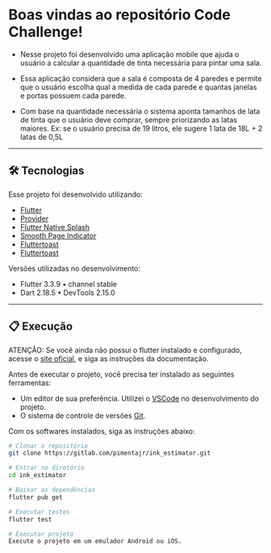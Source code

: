 # Boas vindas ao repositório Code Challenge!

- Nesse projeto foi desenvolvido uma aplicação mobile que ajuda o usuário a calcular a quantidade de tinta necessária para pintar uma sala.

- Essa aplicação considera que a sala é composta de 4 paredes e permite que o usuário escolha qual a medida de cada parede e quantas janelas e portas possuem cada parede.

- Com base na quantidade necessária o sistema aponta tamanhos de lata de tinta que o usuário deve comprar, sempre priorizando as latas maiores. 
  Ex: se o usuário precisa de 19 litros, ele sugere 1 lata de 18L + 2 latas de 0,5L

---

## 🛠 Tecnologias

Esse projeto foi desenvolvido utilizando:

* [Flutter](https://flutter.dev/)
* [Provider](https://pub.dev/packages/provider/)
* [Flutter Native Splash](https://pub.dev/packages/flutter_native_splash/)
* [Smooth Page Indicator](https://pub.dev/packages/smooth_page_indicator/)
* [Fluttertoast](https://pub.dev/packages/fluttertoast/)
* [Fluttertoast](https://pub.dev/packages/fluttertoast/)

Versões utilizadas no desenvolvimento:

* Flutter 3.3.9 • channel stable
* Dart 2.18.5 • DevTools 2.15.0

---

## 📋 Execução

ATENÇÃO: Se você ainda não possui o flutter instalado e configurado, acesse o [site oficial](https://docs.flutter.dev/get-started/install), e siga as instruções da documentação.

Antes de executar o projeto, você precisa ter instalado as seguintes ferramentas:

* Um editor de sua preferência. Utilizei o [VSCode](https://code.visualstudio.com) no desenvolvimento do projeto.
* O sistema de controle de versões [Git](https://git-scm.com).

Com os softwares instalados, siga as instruções abaixo:

```bash
# Clonar o repositório
git clone https://gitlab.com/pimentajr/ink_estimator.git

# Entrar no diretório
cd ink_estimator

# Baixar as dependências
flutter pub get

# Executar testes
flutter test

# Executar projeto
Execute o projeto em um emulador Android ou iOS.
```